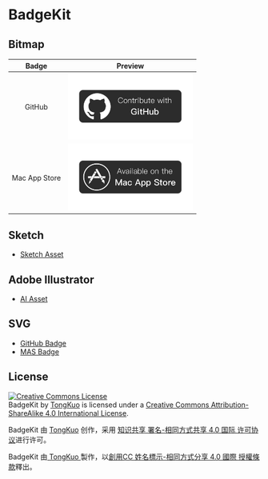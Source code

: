 # BadgeKit

## Bitmap

| Badge          |  Preview
:--------------: | :-------------:
|   GitHub       | <a href="/bitmap/github-badge"><img src="/bitmap/github-badge/github-badge@1x.png" title="github-badge-bitmap" border="0" width="250" /></a> 
| Mac App Store  | <a href="/bitmap/mas-badge"><img src="/bitmap/mas-badge/mas-badge@1x.png" title="mas-badge-bitmap" border="0" width="250" /></a> 




## Sketch

* [Sketch Asset](/sketch)

## Adobe Illustrator

* [AI Asset](/ai)

## SVG

* [GitHub Badge](/svg/github-badge.svg)
* [MAS Badge](/svg/mas-badge.svg)

## License

<a rel="license" href="http://creativecommons.org/licenses/by-sa/4.0/"><img alt="Creative Commons License" style="border-width:0" src="https://i.creativecommons.org/l/by-sa/4.0/88x31.png" /></a><br /><span xmlns:dct="http://purl.org/dc/terms/" property="dct:title">BadgeKit</span> by <a xmlns:cc="http://creativecommons.org/ns#" href="https://github.com/TongKuo/BadgeKit" property="cc:attributionName" rel="cc:attributionURL">TongKuo</a> is licensed under a <a rel="license" href="http://creativecommons.org/licenses/by-sa/4.0/">Creative Commons Attribution-ShareAlike 4.0 International License</a>.

<span xmlns:dct="http://purl.org/dc/terms/" href="http://purl.org/dc/dcmitype/Dataset" property="dct:title" rel="dct:type">BadgeKit</span> 由 <a xmlns:cc="http://creativecommons.org/ns#" href="https://github.com/TongKuo/BadgeKit" property="cc:attributionName" rel="cc:attributionURL">TongKuo</a> 创作，采用 <a rel="license" href="http://creativecommons.org/licenses/by-sa/4.0/">知识共享 署名-相同方式共享 4.0 国际 许可协议</a>进行许可。

<span xmlns:dct="http://purl.org/dc/terms/" href="http://purl.org/dc/dcmitype/Dataset" property="dct:title" rel="dct:type">BadgeKit </span>由<a xmlns:cc="http://creativecommons.org/ns#" href="https://github.com/TongKuo/BadgeKit" property="cc:attributionName" rel="cc:attributionURL"> TongKuo </a>製作，以<a rel="license" href="http://creativecommons.org/licenses/by-sa/4.0/">創用CC 姓名標示-相同方式分享 4.0 國際 授權條款</a>釋出。
